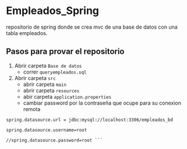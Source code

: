 # Empleados_Spring
repositorio de spring donde se crea mvc de una base de datos con una tabla empleados.

## Pasos para provar el repositorio
1. Abrir carpeta `Base de datos`
   - correr `queryempleados.sql`
2. Abrir carpeta `src`
   - abrir carpeta `main`
   - abrir carpeta `resources`
   - abir carpeta `application.properties`
   - cambiar 	password por la contraseña que ocupe para su conexion remota 	
```
spring.datasource.url = jdbc:mysql://localhost:3306/empleados_bd

spring.datasource.username=root

//spring.datasource.password=root ```
